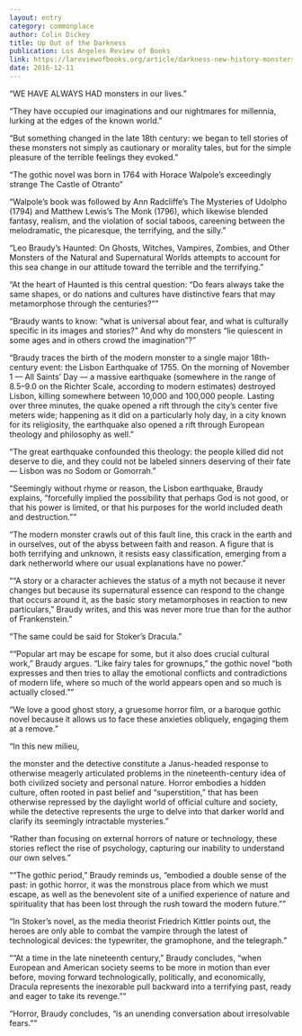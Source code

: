 ```yaml
---
layout: entry
category: commonplace
author: Colin Dickey
title: Up Out of the Darkness
publication: Los Angeles Review of Books
link: https://lareviewofbooks.org/article/darkness-new-history-monsters/
date: 2016-12-11
---
```


“WE HAVE ALWAYS HAD monsters in our lives.”

“They have occupied our imaginations and our nightmares for millennia, lurking at the edges of the known world.”

“But something changed in the late 18th century: we began to tell stories of these monsters not simply as cautionary or morality tales, but for the simple pleasure of the terrible feelings they evoked.”

“The gothic novel was born in 1764 with Horace Walpole’s exceedingly strange The Castle of Otranto”

“Walpole’s book was followed by Ann Radcliffe’s The Mysteries of Udolpho (1794) and Matthew Lewis’s The Monk (1796), which likewise blended fantasy, realism, and the violation of social taboos, careening between the melodramatic, the picaresque, the terrifying, and the silly.”

“Leo Braudy’s Haunted: On Ghosts, Witches, Vampires, Zombies, and Other Monsters of the Natural and Supernatural Worlds attempts to account for this sea change in our attitude toward the terrible and the terrifying.”

“At the heart of Haunted is this central question: “Do fears always take the same shapes, or do nations and cultures have distinctive fears that may metamorphose through the centuries?””

“Braudy wants to know: “what is universal about fear, and what is culturally specific in its images and stories?” And why do monsters “lie quiescent in some ages and in others crowd the imagination”?”

“Braudy traces the birth of the modern monster to a single major 18th-century event: the Lisbon Earthquake of 1755. On the morning of November 1 — All Saints’ Day — a massive earthquake (somewhere in the range of 8.5–9.0 on the Richter Scale, according to modern estimates) destroyed Lisbon, killing somewhere between 10,000 and 100,000 people. Lasting over three minutes, the quake opened a rift through the city’s center five meters wide; happening as it did on a particularly holy day, in a city known for its religiosity, the earthquake also opened a rift through European theology and philosophy as well.”

“The great earthquake confounded this theology: the people killed did not deserve to die, and they could not be labeled sinners deserving of their fate — Lisbon was no Sodom or Gomorrah.”

“Seemingly without rhyme or reason, the Lisbon earthquake, Braudy explains, “forcefully implied the possibility that perhaps God is not good, or that his power is limited, or that his purposes for the world included death and destruction.””

“The modern monster crawls out of this fault line, this crack in the earth and in ourselves, out of the abyss between faith and reason. A figure that is both terrifying and unknown, it resists easy classification, emerging from a dark netherworld where our usual explanations have no power.”

““A story or a character achieves the status of a myth not because it never changes but because its supernatural essence can respond to the change that occurs around it, as the basic story metamorphoses in reaction to new particulars,” Braudy writes, and this was never more true than for the author of Frankenstein.”

“The same could be said for Stoker’s Dracula.”

““Popular art may be escape for some, but it also does crucial cultural work,” Braudy argues. “Like fairy tales for grownups,” the gothic novel “both expresses and then tries to allay the emotional conflicts and contradictions of modern life, where so much of the world appears open and so much is actually closed.””

“We love a good ghost story, a gruesome horror film, or a baroque gothic novel because it allows us to face these anxieties obliquely, engaging them at a remove.”

“In this new milieu,

the monster and the detective constitute a Janus-headed response to otherwise meagerly articulated problems in the nineteenth-century idea of both civilized society and personal nature. Horror embodies a hidden culture, often rooted in past belief and “superstition,” that has been otherwise repressed by the daylight world of official culture and society, while the detective represents the urge to delve into that darker world and clarify its seemingly intractable mysteries.”

“Rather than focusing on external horrors of nature or technology, these stories reflect the rise of psychology, capturing our inability to understand our own selves.”

““The gothic period,” Braudy reminds us, “embodied a double sense of the past: in gothic horror, it was the monstrous place from which we must escape, as well as the benevolent site of a unified experience of nature and spirituality that has been lost through the rush toward the modern future.””

“In Stoker’s novel, as the media theorist Friedrich Kittler points out, the heroes are only able to combat the vampire through the latest of technological devices: the typewriter, the gramophone, and the telegraph.”

““At a time in the late nineteenth century,” Braudy concludes, “when European and American society seems to be more in motion than ever before, moving forward technologically, politically, and economically, Dracula represents the inexorable pull backward into a terrifying past, ready and eager to take its revenge.””

“Horror, Braudy concludes, “is an unending conversation about irresolvable fears.””

